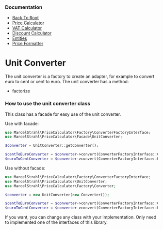 ### Documentation
* [Back To Root](../readme.md)
* [Price Calculator](price-calculator.md)
* [VAT Calculator](vat-calculator.md)
* [Discount Calculator](discount-calculator.md)
* [Entities](entities.md)
* [Price Formatter](price-formatter.md)

# Unit Converter

The unit converter is a factory to create an adapter, for example to convert euro to cent or cent to euro.
The unit converter has a method:
* factorize

### How to use the unit converter class

This class has a facade for easy use of the unit converter.

Use with facade:
```php
use MarcelStrahl\PriceCalculator\Factory\ConverterFactoryInterface;
use MarcelStrahl\PriceCalculator\Facade\UnitConverter;

$converter = UnitConverter::getConverter();

$centToEuroConverter = $converter->convert(ConverterFactoryInterface::CENT_TO_EURO);
$euroToCentConverter = $converter->convert(ConverterFactoryInterface::EURO_TO_CENT);
```

Use without facade:
```php
use MarcelStrahl\PriceCalculator\Factory\ConverterFactoryInterface;
use MarcelStrahl\PriceCalculator\UnitConverter;
use MarcelStrahl\PriceCalculator\Factory\Converter;

$converter = new UnitConverter(new Converter());

$centToEuroConverter = $converter->convert(ConverterFactoryInterface::CENT_TO_EURO);
$euroToCentConverter = $converter->convert(ConverterFactoryInterface::EURO_TO_CENT);
```

If you want, you can change any class with your implementation. 
Only need to implemented one of the interfaces of this library.